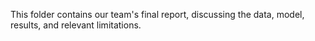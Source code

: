 This folder contains our team's final report, discussing the data, model, results, and relevant limitations.
